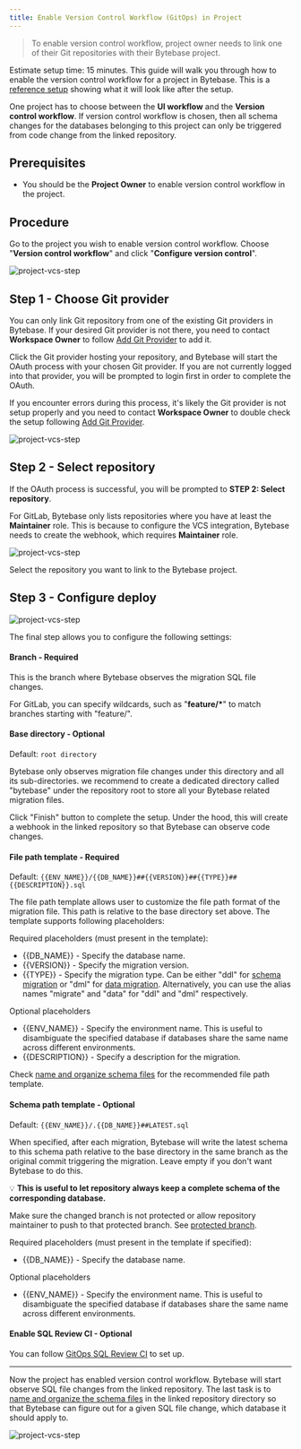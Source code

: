 ```yaml
---
title: Enable Version Control Workflow (GitOps) in Project
---
```


> To enable version control workflow, project owner needs to link one of their Git repositories with their Bytebase project.

Estimate setup time: 15 minutes.
This guide will walk you through how to enable the version control workflow for a project in Bytebase. This is a [reference setup](https://demo.bytebase.com/project/blog-git-3003#version-control) showing what it will look like after the setup.

<hint-block type="info">

One project has to choose between the **UI workflow** and the **Version control workflow**. If version control workflow is chosen, then all schema changes for the databases belonging to this project can only be triggered from code change from the linked repository.

</hint-block>

## Prerequisites

- You should be the **Project Owner** to enable version control workflow in the project.

## Procedure

Go to the project you wish to enable version control workflow. Choose "**Version control workflow**" and click "**Configure version control**".

![project-vcs-step](/static/docs/en/vcs-integration/enable-version-control-workflow/project-vcs-step1.webp)

## Step 1 - Choose Git provider

<hint-block type="info">

You can only link Git repository from one of the existing Git providers in Bytebase. If your desired Git provider is not there, you need to contact **Workspace Owner** to follow [Add Git Provider](/docs/vcs-integration/add-git-provider) to add it.

</hint-block>

Click the Git provider hosting your repository, and Bytebase will start the OAuth process with your chosen Git provider. If you are not currently logged into that provider, you will be prompted to login first in order to complete the OAuth.

<hint-block type="info">

If you encounter errors during this process, it's likely the Git provider is not setup properly and you need to contact **Workspace Owner** to double check the setup following [Add Git Provider](/docs/vcs-integration/add-git-provider).

</hint-block>

![project-vcs-step](/static/docs/en/vcs-integration/enable-version-control-workflow/project-vcs-step2.webp)

## Step 2 - Select repository

If the OAuth process is successful, you will be prompted to **STEP 2: Select repository**.

<hint-block type="info">

For GitLab, Bytebase only lists repositories where you have at least the **Maintainer** role. This is because to configure the VCS integration, Bytebase needs to create the webhook, which requires **Maintainer** role.

</hint-block>

![project-vcs-step](/static/docs/en/vcs-integration/enable-version-control-workflow/project-vcs-step3.webp)

Select the repository you want to link to the Bytebase project.

## Step 3 - Configure deploy

![project-vcs-step](/static/docs/en/vcs-integration/enable-version-control-workflow/project-vcs-step4.webp)

The final step allows you to configure the following settings:

#### Branch - Required

This is the branch where Bytebase observes the migration SQL file changes.

<hint-block type="info">

For GitLab, you can specify wildcards, such as "**feature/\***" to match branches starting with "feature/".

</hint-block>

#### Base directory - Optional

Default: `root directory`

Bytebase only observes migration file changes under this directory and all its sub-directories. we recommend to create a dedicated directory called "bytebase" under the repository root to store all your Bytebase related migration files.

Click "Finish" button to complete the setup. Under the hood, this will create a webhook in the linked repository so that Bytebase can observe code changes.

#### File path template - Required

Default: `{{ENV_NAME}}/{{DB_NAME}}##{{VERSION}}##{{TYPE}}##{{DESCRIPTION}}.sql`

The file path template allows user to customize the file path format of the migration file. This path is relative to the base directory set above. The template supports following placeholders:

Required placeholders (must present in the template):

- {{DB_NAME}} - Specify the database name.
- {{VERSION}} - Specify the migration version.
- {{TYPE}} - Specify the migration type. Can be either "ddl" for [schema migration](/docs/concepts/migration-types#schema-migration) or "dml" for [data migration](/docs/concepts/migration-types#data-migration). Alternatively, you can use the alias names "migrate" and "data" for "ddl" and "dml" respectively.

Optional placeholders

- {{ENV_NAME}} - Specify the environment name. This is useful to disambiguate the specified database if databases share the same name across different environments.
- {{DESCRIPTION}} - Specify a description for the migration.

Check [name and organize schema files](/docs/vcs-integration/name-and-organize-schema-files) for the recommended file path template.

#### Schema path template - Optional

Default: `{{ENV_NAME}}/.{{DB_NAME}}##LATEST.sql`

When specified, after each migration, Bytebase will write the latest schema to this schema path relative to the base directory in the same branch as the original commit triggering the migration. Leave empty if you don't want Bytebase to do this.

💡 **This is useful to let repository always keep a complete schema of the corresponding database.**

<hint-block type="warning">

Make sure the changed branch is not protected or allow repository maintainer to push to that protected branch. See [protected branch](https://docs.gitlab.com/ee/user/project/protected_branches.html).

</hint-block>

Required placeholders (must present in the template if specified):

- {{DB_NAME}} - Specify the database name.

Optional placeholders

- {{ENV_NAME}} - Specify the environment name. This is useful to disambiguate the specified database if databases share the same name across different environments.

#### Enable SQL Review CI - Optional

You can follow [GitOps SQL Review CI](/docs/sql-review/sql-advisor/gitops-ci) to set up.

---

Now the project has enabled version control workflow. Bytebase will start observe SQL file changes from the linked repository. The last task is to [name and organize the schema files](/docs/vcs-integration/name-and-organize-schema-files) in the linked repository directory so that Bytebase can figure out for a given SQL file change, which database it should apply to.

![project-vcs-step](/static/docs/en/vcs-integration/enable-version-control-workflow/project-vcs-step5.webp)
